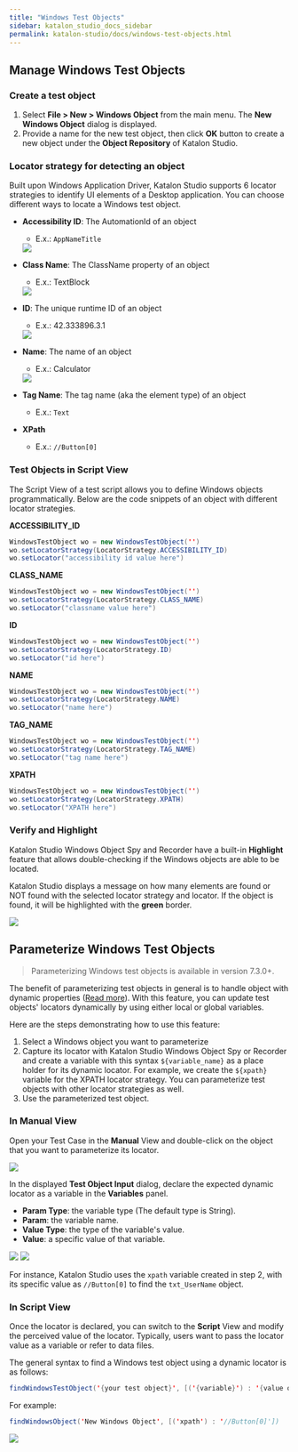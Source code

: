 ```yaml
---
title: "Windows Test Objects"
sidebar: katalon_studio_docs_sidebar
permalink: katalon-studio/docs/windows-test-objects.html
---
```


## Manage Windows Test Objects

### Create a test object

1. Select **File > New > Windows Object** from the main menu. The **New Windows Object** dialog is displayed.
2. Provide a name for the new test object, then click **OK** button to create a new object under the **Object Repository** of Katalon Studio.

### Locator strategy for detecting an object

Built upon Windows Application Driver, Katalon Studio supports 6 locator strategies to identify UI elements of a Desktop application. You can choose different ways to locate a Windows test object.

* **Accessibility ID**: The AutomationId of an object

  * E.x.: `AppNameTitle`
  <img src="https://github.com/katalon-studio/docs-images/raw/master/katalon-studio/docs/windows-test-objects/accessibility-id.png" width="" height="">

* **Class Name**: The ClassName property of an object

  * E.x.: TextBlock
  <img src="https://github.com/katalon-studio/docs-images/raw/master/katalon-studio/docs/windows-test-objects/class-name.png" width="" height="">

* **ID**: The unique runtime ID of an object

  * E.x.: 42.333896.3.1
  <img src="https://github.com/katalon-studio/docs-images/raw/master/katalon-studio/docs/windows-test-objects/runtime-id.png" width="" height="">

* **Name**: The name of an object

  * E.x.: Calculator
  <img src="https://github.com/katalon-studio/docs-images/raw/master/katalon-studio/docs/windows-test-objects/name.png" width="" height="">

* **Tag Name**: The tag name (aka the element type) of an object

  * E.x.: `Text`
  <img src="" width="" height="">

* **XPath**

  * E.x.: `//Button[0]`
  <img src="" width="" height="">

### Test Objects in Script View

The Script View of a test script allows you to define Windows objects programmatically. Below are the code snippets of an object with different locator strategies.

**ACCESSIBILITY_ID**

```java
WindowsTestObject wo = new WindowsTestObject('')
wo.setLocatorStrategy(LocatorStrategy.ACCESSIBILITY_ID)
wo.setLocator("accessibility id value here")
```

**CLASS_NAME**

```java
WindowsTestObject wo = new WindowsTestObject('')
wo.setLocatorStrategy(LocatorStrategy.CLASS_NAME)
wo.setLocator("classname value here")
```

**ID**

```java
WindowsTestObject wo = new WindowsTestObject('')
wo.setLocatorStrategy(LocatorStrategy.ID)
wo.setLocator("id here")
```

**NAME** 

```java
WindowsTestObject wo = new WindowsTestObject('')
wo.setLocatorStrategy(LocatorStrategy.NAME)
wo.setLocator("name here")
```

**TAG_NAME** 

```java
WindowsTestObject wo = new WindowsTestObject('')
wo.setLocatorStrategy(LocatorStrategy.TAG_NAME)
wo.setLocator("tag name here")
```

**XPATH**

```java
WindowsTestObject wo = new WindowsTestObject('')
wo.setLocatorStrategy(LocatorStrategy.XPATH)
wo.setLocator("XPATH here")
```

### Verify and Highlight

Katalon Studio Windows Object Spy and Recorder have a built-in **Highlight** feature that allows double-checking if the Windows objects are able to be located.

Katalon Studio displays a message on how many elements are found or NOT found with the selected locator strategy and locator. If the object is found, it will be highlighted with the **green** border.

<img src="https://github.com/katalon-studio/docs-images/raw/master/katalon-studio/docs/windows-test-objects/name-highlight.png" width="" height="">

## Parameterize Windows Test Objects

> Parameterizing Windows test objects is available in version 7.3.0+.

The benefit of parameterizing test objects in general is to handle object with dynamic properties ([Read more](https://docs.katalon.com/katalon-studio/docs/manage-web-test-object.html#parameterize-web-test-objects)). With this feature, you can update test objects' locators dynamically by using either local or global variables.

Here are the steps demonstrating how to use this feature:

1. Select a Windows object you want to parameterize
2. Capture its locator with Katalon Studio Windows Object Spy or Recorder and create a variable with this syntax `${variable_name}` as a place holder for its dynamic locator. For example, we create the `${xpath}` variable for the XPATH locator strategy. You can parameterize test objects with other locator strategies as well.
3. Use the parameterized test object.

### In Manual View

Open your Test Case in the **Manual** View and double-click on the object that you want to parameterize its locator.

<img src="https://github.com/katalon-studio/docs-images/raw/master/katalon-studio/docs/windows-test-objects/img_manual.png" width="" height="">

In the displayed **Test Object Input** dialog, declare the expected dynamic locator as a variable in the **Variables** panel.

* **Param Type**: the variable type (The default type is String).
* **Param**: the variable name.
* **Value Type**: the type of the variable's value.
* **Value**: a specific value of that variable.

<img src="https://github.com/katalon-studio/docs-images/raw/master/katalon-studio/docs/windows-test-objects/img_test_object_input.png" width="" height="">

<img src="https://github.com/katalon-studio/docs-images/raw/master/katalon-studio/docs/windows-test-objects/img_variables.png" width="" height="">

For instance, Katalon Studio uses the `xpath` variable created in step 2, with its specific value as `//Button[0]` to find the `txt_UserName` object.

### In Script View

Once the locator is declared, you can switch to the **Script** View and modify the perceived value of the locator. Typically, users want to pass the locator value as a variable or refer to data files.

The general syntax to find a Windows test object using a dynamic locator is as follows:

```java
findWindowsTestObject('{your test object}', [('{variable}') : '{value of variable}'])
```

For example:

```java
findWindowsObject('New Windows Object', [('xpath') : '//Button[0]'])
```

<img src="https://github.com/katalon-studio/docs-images/raw/master/katalon-studio/docs/windows-test-objects/img_script_view.png" width="" height="">